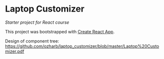 # Laptop Customizer
_Starter project for React course_

This project was bootstrapped with [Create React App](https://github.com/facebook/create-react-app).

Design of component tree: https://github.com/ozharb/laptop_customizer/blob/master/Laptop%20Customizer.pdf
